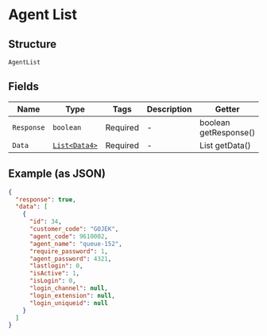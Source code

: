 
# Agent List

## Structure

`AgentList`

## Fields

| Name | Type | Tags | Description | Getter | Setter |
|  --- | --- | --- | --- | --- | --- |
| `Response` | `boolean` | Required | - | boolean getResponse() | setResponse(boolean response) |
| `Data` | [`List<Data4>`](../../doc/models/data-4.md) | Required | - | List<Data4> getData() | setData(List<Data4> data) |

## Example (as JSON)

```json
{
  "response": true,
  "data": [
    {
      "id": 34,
      "customer_code": "GOJEK",
      "agent_code": 9610002,
      "agent_name": "queue-152",
      "require_password": 1,
      "agent_password": 4321,
      "lastlogin": 0,
      "isActive": 1,
      "isLogin": 0,
      "login_channel": null,
      "login_extension": null,
      "login_uniqueid": null
    }
  ]
}
```

